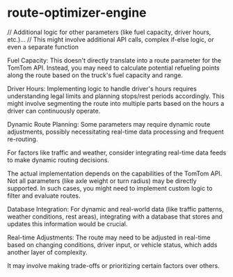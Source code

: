 # route-optimizer-engine

// Additional logic for other parameters (like fuel capacity, driver hours, etc.)...
    // This might involve additional API calls, complex if-else logic, or even a separate function


Fuel Capacity: This doesn't directly translate into a route parameter for the TomTom API. Instead, you may need to calculate potential refueling points along the route based on the truck's fuel capacity and range.

Driver Hours: Implementing logic to handle driver's hours requires understanding legal limits and planning stops/rest periods accordingly. This might involve segmenting the route into multiple parts based on the hours a driver can continuously operate.

Dynamic Route Planning: Some parameters may require dynamic route adjustments, possibly necessitating real-time data processing and frequent re-routing.

For factors like traffic and weather, consider integrating real-time data feeds to make dynamic routing decisions.

The actual implementation depends on the capabilities of the TomTom API. Not all parameters (like axle weight or turn radius) may be directly supported. In such cases, you might need to implement custom logic to filter and evaluate routes.

Database Integration: For dynamic and real-world data (like traffic patterns, weather conditions, rest areas), integrating with a database that stores and updates this information would be crucial.

Real-time Adjustments: The route may need to be adjusted in real-time based on changing conditions, driver input, or vehicle status, which adds another layer of complexity.

It may involve making trade-offs or prioritizing certain factors over others.
